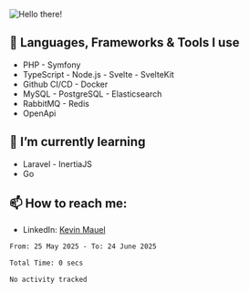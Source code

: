![Hello there!](banner.gif)

## 🤖 Languages, Frameworks & Tools I use
- PHP - Symfony
- TypeScript - Node.js - Svelte - SvelteKit
- Github CI/CD - Docker
- MySQL - PostgreSQL - Elasticsearch
- RabbitMQ - Redis
- OpenApi 

## 🌱 I’m currently learning
- Laravel - InertiaJS
- Go

## 📫 How to reach me:
- LinkedIn: [Kevin Mauel](https://www.linkedin.com/in/kevin-mauel/)

<!--START_SECTION:waka-->

```txt
From: 25 May 2025 - To: 24 June 2025

Total Time: 0 secs

No activity tracked
```

<!--END_SECTION:waka-->

